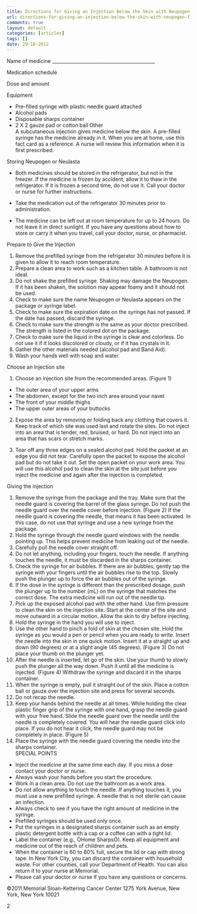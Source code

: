 ```yaml
---
title: Directions for Giving an Injection Below the Skin with Neupogen (Filgrastim) or Neulasta (pegfilgrastim) in a Pre-Filled Syringe
url: directions-for-giving-an-injection-below-the-skin-with-neupogen-filgrastim-or-neulasta-pegfilgrastim-in-a-pre-filled-syringe
comments: true
layout: default
categories: [articles]
tags: []
date: 29-10-2012
---
```

Name of medicine ____________________________________________

Medication schedule  	

Dose and amount  	

Equipment
* Pre-filled syringe with plastic needle guard attached
* Alcohol pads
* Disposable sharps container
* 2 X 2 gauze pad or cotton ball
Other  	
A subcutaneous injection gives medicine below the skin.  A pre-filled syringe has the medicine already in it. When you are at home, use this fact card as a reference. A nurse will review this information when it is first prescribed. 

Storing Neupogen or Neulasta
* Both medicines should be stored in the refrigerator, but not in the freezer.  If the medicine is frozen by accident, allow it to thaw in the refrigerator.  If it is frozen a second time, do not use it.  Call your doctor or nurse for further instructions. 

* Take the medication out of the refrigerator 30 minutes prior to administration.

* The medicine can be left out at room temperature for up to 24 hours.  Do not leave it in direct sunlight.  If you have any questions about how to store or carry it when you travel, call your doctor, nurse, or pharmacist.

Prepare to Give the Injection
1. Remove the prefilled syringe from the refrigerator 30 minutes before it is given to allow it to reach room temperature.  
2. Prepare a clean area to work such as a kitchen table. A bathroom is not ideal.
3. Do not shake the prefilled syringe.  Shaking may damage the Neupogen.  If it has been shaken, the solution may appear foamy and it should not be used. 
4. Check to make sure the name Neupogen or Neulasta appears on the package or syringe label.
5. Check to make sure the expiration date on the syringe has not passed.  If the date has passed, discard the syringe. 
6. Check to make sure the strength is the same as your doctor prescribed.  The strength is listed in the colored dot on the package. 
7. Check to make sure the liquid in the syringe is clear and colorless.  Do not use it if it looks discolored or cloudy, or if it has crystals in it. 
8. Gather the other materials needed (alcohol pad and Band Aid).
9. Wash your hands well with soap and water.

Choose an Injection site 
1. Choose an injection site from the recommended areas. (Figure 1) 
* The outer area of your upper arms 
* The abdomen, except for the two inch area around your navel
* The front of your middle thighs
* The upper outer areas of your buttocks 

2. Expose the area by removing or folding back any clothing that covers it.  Keep track of which site was used last and rotate the sites. Do not inject into an area that is tender, red, bruised, or hard.  Do not inject into an area that has scars or stretch marks.
 
3. Tear off any three edges on a sealed alcohol pad.  Hold the packet at an edge you did not tear.  Carefully open the packet to expose the alcohol pad but do not take it out. Set the open packet on your work area.  You will use this alcohol pad to clean the skin at the site just before you inject the medicine and again after the injection is completed.

Giving the injection
1. Remove the syringe from the package and the tray.  Make sure that the needle guard is covering the barrel of the glass syringe.  Do not push the needle guard over the needle cover before injection. (Figure 2) If the needle guard is covering the needle, that means it has been activated.  In this case, do not use that syringe and use a new syringe from the package. 
2. Hold the syringe through the needle guard windows with the needle pointing up.  This helps prevent medicine from leaking out of the needle. 
3. Carefully pull the needle cover straight off. 
4. Do not let anything, including your fingers, touch the needle.  If anything touches the needle, it must be discarded in the sharps container.  
5. Check the syringe for air bubbles.  If there are air bubbles, gently tap the syringe with your fingers until the air bubbles rise to the top.  Slowly push the plunger up to force the air bubbles out of the syringe. 
6. If the dose in the syringe is different than the prescribed dosage, push the plunger up to the number (mL) on the syringe that matches the correct dose. The extra medicine will run out of the needle tip.  
7. Pick up the exposed alcohol pad with the other hand.  Use firm pressure to clean the skin on the injection site. Start at the center of the site and move outward in a circular motion. Allow the skin to dry before injecting. 
8. Hold the syringe in the hand you will use to inject. 
9. Use the other hand to pinch a fold of skin at the chosen site.  Hold the syringe as you would a pen or pencil when you are ready to write.  Insert the needle into the skin in one quick motion.  Insert it at a straight up and down (90 degrees) or at a slight angle (45 degrees). (Figure 3)  Do not place your thumb on the plunger yet.
10. After the needle is inserted, let go of the skin.  Use your thumb to slowly push the plunger all the way down.  Push it until all the medicine is injected. (Figure 4)  Withdraw the syringe and discard it in the sharps container. 
11. When the syringe is empty, pull it straight out of the skin.  Place a cotton ball or gauze over the injection site and press for several seconds. 
12. Do not recap the needle. 
13. Keep your hands behind the needle at all times.  While holding the clear plastic finger grip of the syringe with one hand, grasp the needle guard with your free hand.  Slide the needle guard over the needle until the needle is completely covered.  You will hear the needle guard click into place.  If you do not hear it click, the needle guard may not be completely in place.  (Figure 5)
14. Place the syringe with the needle guard covering the needle into the sharps container.  
SPECIAL POINTS
* Inject the medicine at the same time each day.  If you miss a dose contact your doctor or nurse. 
* Always wash your hands before you start the procedure.
* Work in a clean area. Do not use the bathroom as a work area.
* Do not allow anything to touch the needle. If anything touches it, you must use a new prefilled syringe. A needle that is not sterile can cause an infection.
* Always check to see if you have the right amount of medicine in the syringe.
* Prefilled syringes should be used only once. 
* Put the syringes in a designated sharps container such as an empty plastic detergent bottle with a cap or a coffee can with a tight lid.
* Label the container (e.g., ÒHome SharpsÓ).  Keep all equipment and medicine out of the reach of children and pets.
* When the container is 60 to 80% full, secure the lid or cap with strong tape.  In New York City, you can discard the container with household waste.  For other counties, call your Department of Health.  You can also return it to your nurse at Memorial.
* Please call your doctor or nurse if you have any questions or concerns.


©2011 Memorial Sloan-Kettering Cancer Center
1275 York Avenue, New York, New York 10021

2


